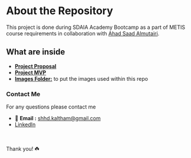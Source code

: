 # About the Repository 
This project is done during SDAIA Academy Bootcamp as a part of METIS course requirements in collaboration with [Ahad Saad Almutairi](https://github.com/AhadAl977).
## What are inside 
- [**Project Proposal**](https://github.com/shhdSU/Heterogeneity_Activity_Recognizer_Using_Classification/blob/main/Heterogeneity_Activity_Recognizer_Using_Classification_Proposal.md)
- [**Project MVP**](https://github.com/shhdSU/Heterogeneity_Activity_Recognizer_Using_Classification/blob/main/Heterogeneity_Activity_Recognizer_Using_Classification_MVP.md)
- [**Images Folder:**](https://github.com/shhdSU/Heterogeneity_Activity_Recognizer_Using_Classification/tree/main/Image) to put the images used within this repo
### Contact Me
For any questions please contact me <br/>
- 📧 **Email :** shhd.kaltham@gmail.com <br/>
- [LinkedIn](www.linkedin.com/in/shahad-alkaltham)

<br/><br/>
Thank you! ☘️
